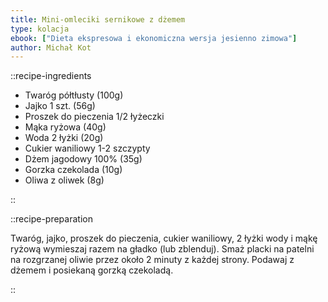 ```yaml
---
title: Mini-omleciki sernikowe z dżemem
type: kolacja
ebook: ["Dieta ekspresowa i ekonomiczna wersja jesienno zimowa"]
author: Michał Kot
---
```


::recipe-ingredients

- Twaróg półtłusty (100g)
- Jajko 1 szt. (56g)
- Proszek do pieczenia 1/2 łyżeczki
- Mąka ryżowa (40g)
- Woda 2 łyżki (20g)
- Cukier waniliowy 1-2 szczypty
- Dżem jagodowy 100% (35g)
- Gorzka czekolada (10g)
- Oliwa z oliwek (8g)

::

::recipe-preparation

Twaróg, jajko, proszek do pieczenia, cukier waniliowy, 2 łyżki wody i mąkę ryżową wymieszaj razem na gładko (lub zblenduj). Smaż placki na patelni na rozgrzanej oliwie przez około 2 minuty z każdej strony. Podawaj z dżemem i posiekaną gorzką czekoladą.

::